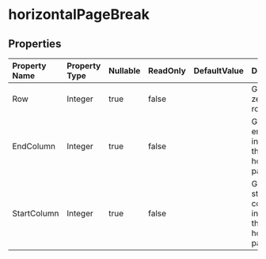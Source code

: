 # **horizontalPageBreak**

 

## **Properties**

| Property Name | Property Type | Nullable |  ReadOnly | DefaultValue | Description | 
| :- | :- | :- |:- |  :- | :- |
|Row|Integer|true|false |  |Gets the zero based row index. |
|EndColumn|Integer|true|false |  |Gets the end column index of this horizontal page break. |
|StartColumn|Integer|true|false |  |Gets the start column index of this horizontal page break. |

